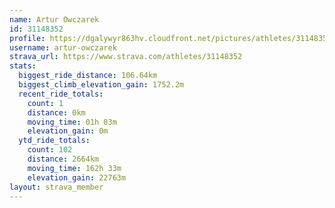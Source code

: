 ```yaml
---
name: Artur Owczarek
id: 31148352
profile: https://dgalywyr863hv.cloudfront.net/pictures/athletes/31148352/15906846/1/large.jpg
username: artur-owczarek
strava_url: https://www.strava.com/athletes/31148352
stats:
  biggest_ride_distance: 106.64km
  biggest_climb_elevation_gain: 1752.2m
  recent_ride_totals:
    count: 1
    distance: 0km
    moving_time: 01h 03m
    elevation_gain: 0m
  ytd_ride_totals:
    count: 102
    distance: 2664km
    moving_time: 162h 33m
    elevation_gain: 22763m
layout: strava_member
--- 
```


